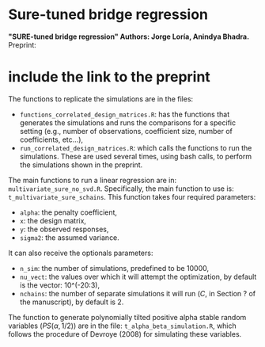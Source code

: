 # Sure-tuned bridge regression
**"SURE-tuned bridge regression" Authors: Jorge Loría, Anindya Bhadra.** 
Preprint: []()
# include the link to the preprint

The functions to replicate the simulations are in the files: 
- `functions_correlated_design_matrices.R`: has the functions that generates the simulations and runs the comparisons for a specific setting (e.g., number of observations, coefficient size, number of coefficients, etc...),
- `run_correlated_design_matrices.R`: which calls the functions to run the simulations.
These are used several times, using bash calls, to perform the simulations shown in the preprint.

The main functions to run a linear regression are in: `multivariate_sure_no_svd.R`. Specifically, the main function to use is: `t_multivariate_sure_schains`. This function takes four required parameters:

- `alpha`: the penalty coefficient,
- `x`: the design matrix,
- `y`: the observed responses,
- `sigma2`: the assumed variance.

It can also receive the optionals parameters: 
- `n_sim`: the number of simulations, predefined to be 10000,
- `nu_vect`: the values over which it will attempt the optimization, by default is the vector: 10^(-20:3),
- `nchains`: the number of separate simulations it will run ($C$, in Section ? of the manuscript), by default is 2.

The function to generate polynomially tilted positive alpha stable random variables ($PS(\alpha,1/2)$) are in the file: `t_alpha_beta_simulation.R`, which follows the procedure of Devroye (2008) for simulating these variables.





